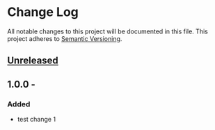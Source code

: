 # Change Log
All notable changes to this project will be documented in this file.
This project adheres to [Semantic Versioning](http://semver.org/).

## [Unreleased]

## 1.0.0 - <currentDate>
### Added
-   test change 1

[unreleased]: https://github.com/geut/chan/compare/v1.0.0...HEAD
